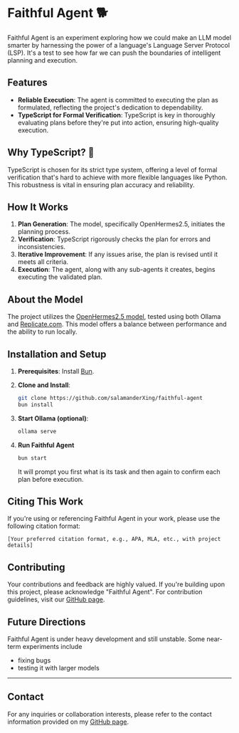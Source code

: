 # Faithful Agent 🐕

Faithful Agent is an experiment exploring how we could make an LLM model smarter
by harnessing the power of a language's Language Server Protocol (LSP). It's a
test to see how far we can push the boundaries of intelligent planning and
execution.

## Features

- **Reliable Execution**: The agent is committed to executing the plan as
  formulated, reflecting the project's dedication to dependability.
- **TypeScript for Formal Verification**: TypeScript is key in thoroughly
  evaluating plans before they're put into action, ensuring high-quality
  execution.

## Why TypeScript? 🤔

TypeScript is chosen for its strict type system, offering a level of formal
verification that's hard to achieve with more flexible languages like Python.
This robustness is vital in ensuring plan accuracy and reliability.

## How It Works

1. **Plan Generation**: The model, specifically OpenHermes2.5, initiates the
   planning process.
2. **Verification**: TypeScript rigorously checks the plan for errors and
   inconsistencies.
3. **Iterative Improvement**: If any issues arise, the plan is revised until it
   meets all criteria.
4. **Execution**: The agent, along with any sub-agents it creates, begins
   executing the validated plan.

## About the Model

The project utilizes the
[OpenHermes2.5 model](https://huggingface.co/teknium/OpenHermes-2.5-Mistral-7B),
tested using both Ollama and [Replicate.com](https://replicate.com). This model
offers a balance between performance and the ability to run locally.

## Installation and Setup

1. **Prerequisites**: Install [Bun](https://bun.sh).
2. **Clone and Install**:
   ```bash
   git clone https://github.com/salamanderXing/faithful-agent
   bun install
   ```
3. **Start Ollama (optional)**:

   ```bash
   ollama serve
   ```

4. **Run Faithful Agent**
   ```bash
   bun start
   ```
   It will prompt you first what is its task and then again to confirm each plan
   before execution.

## Citing This Work

If you're using or referencing Faithful Agent in your work, please use the
following citation format:

```
[Your preferred citation format, e.g., APA, MLA, etc., with project details]
```

## Contributing

Your contributions and feedback are highly valued. If you're building upon this
project, please acknowledge "Faithful Agent". For contribution guidelines, visit
our [GitHub page](https://github.com/salamanderxing).

## Future Directions

Faithful Agent is under heavy development and still unstable. Some near-term
experiments include

- fixing bugs
- testing it with larger models

---

## Contact

For any inquiries or collaboration interests, please refer to the contact
information provided on my [GitHub page](https://github.com/salamanderxing).
